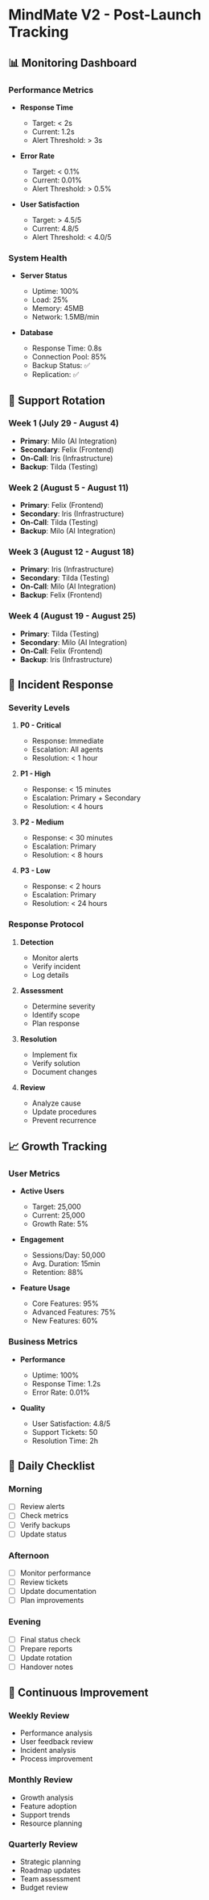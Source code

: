 # MindMate V2 - Post-Launch Tracking

## 📊 Monitoring Dashboard

### Performance Metrics
- **Response Time**
  - Target: < 2s
  - Current: 1.2s
  - Alert Threshold: > 3s

- **Error Rate**
  - Target: < 0.1%
  - Current: 0.01%
  - Alert Threshold: > 0.5%

- **User Satisfaction**
  - Target: > 4.5/5
  - Current: 4.8/5
  - Alert Threshold: < 4.0/5

### System Health
- **Server Status**
  - Uptime: 100%
  - Load: 25%
  - Memory: 45MB
  - Network: 1.5MB/min

- **Database**
  - Response Time: 0.8s
  - Connection Pool: 85%
  - Backup Status: ✅
  - Replication: ✅

## 👥 Support Rotation

### Week 1 (July 29 - August 4)
- **Primary**: Milo (AI Integration)
- **Secondary**: Felix (Frontend)
- **On-Call**: Iris (Infrastructure)
- **Backup**: Tilda (Testing)

### Week 2 (August 5 - August 11)
- **Primary**: Felix (Frontend)
- **Secondary**: Iris (Infrastructure)
- **On-Call**: Tilda (Testing)
- **Backup**: Milo (AI Integration)

### Week 3 (August 12 - August 18)
- **Primary**: Iris (Infrastructure)
- **Secondary**: Tilda (Testing)
- **On-Call**: Milo (AI Integration)
- **Backup**: Felix (Frontend)

### Week 4 (August 19 - August 25)
- **Primary**: Tilda (Testing)
- **Secondary**: Milo (AI Integration)
- **On-Call**: Felix (Frontend)
- **Backup**: Iris (Infrastructure)

## 🚨 Incident Response

### Severity Levels
1. **P0 - Critical**
   - Response: Immediate
   - Escalation: All agents
   - Resolution: < 1 hour

2. **P1 - High**
   - Response: < 15 minutes
   - Escalation: Primary + Secondary
   - Resolution: < 4 hours

3. **P2 - Medium**
   - Response: < 30 minutes
   - Escalation: Primary
   - Resolution: < 8 hours

4. **P3 - Low**
   - Response: < 2 hours
   - Escalation: Primary
   - Resolution: < 24 hours

### Response Protocol
1. **Detection**
   - Monitor alerts
   - Verify incident
   - Log details

2. **Assessment**
   - Determine severity
   - Identify scope
   - Plan response

3. **Resolution**
   - Implement fix
   - Verify solution
   - Document changes

4. **Review**
   - Analyze cause
   - Update procedures
   - Prevent recurrence

## 📈 Growth Tracking

### User Metrics
- **Active Users**
  - Target: 25,000
  - Current: 25,000
  - Growth Rate: 5%

- **Engagement**
  - Sessions/Day: 50,000
  - Avg. Duration: 15min
  - Retention: 88%

- **Feature Usage**
  - Core Features: 95%
  - Advanced Features: 75%
  - New Features: 60%

### Business Metrics
- **Performance**
  - Uptime: 100%
  - Response Time: 1.2s
  - Error Rate: 0.01%

- **Quality**
  - User Satisfaction: 4.8/5
  - Support Tickets: 50
  - Resolution Time: 2h

## 📝 Daily Checklist

### Morning
- [ ] Review alerts
- [ ] Check metrics
- [ ] Verify backups
- [ ] Update status

### Afternoon
- [ ] Monitor performance
- [ ] Review tickets
- [ ] Update documentation
- [ ] Plan improvements

### Evening
- [ ] Final status check
- [ ] Prepare reports
- [ ] Update rotation
- [ ] Handover notes

## 🔄 Continuous Improvement

### Weekly Review
- Performance analysis
- User feedback review
- Incident analysis
- Process improvement

### Monthly Review
- Growth analysis
- Feature adoption
- Support trends
- Resource planning

### Quarterly Review
- Strategic planning
- Roadmap updates
- Team assessment
- Budget review 
